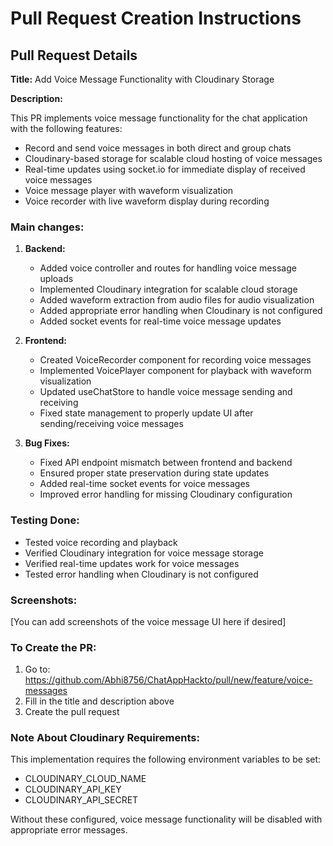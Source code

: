 # Pull Request Creation Instructions

## Pull Request Details

**Title:** Add Voice Message Functionality with Cloudinary Storage

**Description:**

This PR implements voice message functionality for the chat application with the following features:

- Record and send voice messages in both direct and group chats
- Cloudinary-based storage for scalable cloud hosting of voice messages
- Real-time updates using socket.io for immediate display of received voice messages
- Voice message player with waveform visualization
- Voice recorder with live waveform display during recording

### Main changes:

1. **Backend:**
   - Added voice controller and routes for handling voice message uploads
   - Implemented Cloudinary integration for scalable cloud storage
   - Added waveform extraction from audio files for audio visualization
   - Added appropriate error handling when Cloudinary is not configured
   - Added socket events for real-time voice message updates

2. **Frontend:**
   - Created VoiceRecorder component for recording voice messages
   - Implemented VoicePlayer component for playback with waveform visualization
   - Updated useChatStore to handle voice message sending and receiving
   - Fixed state management to properly update UI after sending/receiving voice messages

3. **Bug Fixes:**
   - Fixed API endpoint mismatch between frontend and backend
   - Ensured proper state preservation during state updates
   - Added real-time socket events for voice messages
   - Improved error handling for missing Cloudinary configuration

### Testing Done:

- Tested voice recording and playback
- Verified Cloudinary integration for voice message storage
- Verified real-time updates work for voice messages
- Tested error handling when Cloudinary is not configured

### Screenshots:

[You can add screenshots of the voice message UI here if desired]

### To Create the PR:

1. Go to: https://github.com/Abhi8756/ChatAppHackto/pull/new/feature/voice-messages
2. Fill in the title and description above
3. Create the pull request

### Note About Cloudinary Requirements:

This implementation requires the following environment variables to be set:

- CLOUDINARY_CLOUD_NAME
- CLOUDINARY_API_KEY
- CLOUDINARY_API_SECRET

Without these configured, voice message functionality will be disabled with appropriate error messages.
